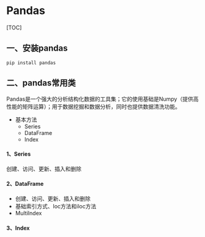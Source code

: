 # Pandas

[TOC]



## 一、安装pandas

```shell
pip install pandas
```



## 二、pandas常用类

Pandas是一个强大的分析结构化数据的工具集；它的使用基础是Numpy（提供高性能的矩阵运算）；用于数据挖掘和数据分析，同时也提供数据清洗功能。 

- 基本方法
  - Series
  - DataFrame
  - Index

#### 1、Series

创建、访问、更新、插入和删除

#### 2、DataFrame

- 创建、访问、更新、插入和删除
- 基础索引方式、loc方法和iloc方法
- MultiIndex

#### 3、Index

